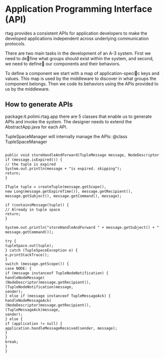 # Application Programming Interface (API) #

rtag provides
a consistent APIs for application developers to make the developed
applications independent across underlying communication protocols.

There are two main tasks in the development of an A-3 system. First we
need to define what groups should exist within the system, and second, we need
to define our components and their behaviors.

To define a component we start
with a map of application-specic keys and values. This map is used by the
middleware to discover in what groups the component belongs. Then we code
its behaviors using the APIs provided to us by the middleware.

## How to generate APIs ##

package:it.polimi.rtag.app
there are 5 classes that enable us to generate APIs and invoke the system.
The designer needs to extend the AbstractApp.java for each API.


TupleSpaceManager will internally manage the APIs:
@class TupleSpaceManager
```xml

public void storeHandleAndForward(TupleMessage message, NodeDescriptor sender) {
if (message.isExpired()) {
// the tuple is expired
System.out.println(message + "is expired. skipping");
return;
}

ITuple tuple = createTuple(message.getScope(),
new Long(message.getExpireTime()), message.getRecipient(),
message.getSubject(), message.getCommand(), message);

if (containsMessage(tuple)) {
// Already in tuple space
return;
}

System.out.println("storeHandleAndForward " + message.getSubject() + " " +
message.getCommand());

try {
tupleSpace.out(tuple);
} catch (TupleSpaceException e) {
e.printStackTrace();
}
switch (message.getScope()) {
case NODE: {
if (message instanceof TupleNodeNotification) {
handleNodeMessage(
(NodeDescriptor)message.getRecipient(),
(TupleNodeNotification)message,
sender);
} else if (message instanceof TupleMessageAck) {
handleNodeMessageAck(
(NodeDescriptor)message.getRecipient(),
(TupleMessageAck)message,
sender);
} else {
if (application != null) {
application.handleMessageReceived(sender, message);
}
}
break;
}
}
```